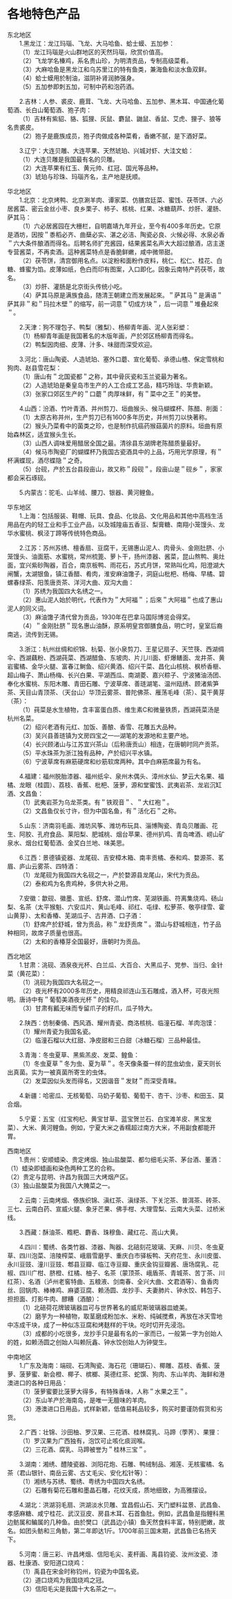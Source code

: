 # 各地特色产品  

东北地区  
&emsp;&emsp;1.黑龙江：龙江玛瑙、飞龙、大马哈鱼、蛤士蟆、五加参：  
&emsp;&emsp;（1）龙江玛瑙是火山群地区的天然玛瑙，欣赏价值高。  
&emsp;&emsp;（2）飞龙学名榛鸡，系名贵山珍，为明清贡品，专制高级菜肴。  
&emsp;&emsp;（3）大麻哈鱼是黑龙江和乌苏里江的特有鱼类，兼海鱼和淡水鱼双鲜。  
&emsp;&emsp;（4）蛤士蟆用於制油，滋阴补肾润肺强身。  
&emsp;&emsp;（5）五加参即刺五加，可制中药和泡药酒。  

&emsp;&emsp;2.吉林：人参、裘皮、鹿茸、飞龙、大马哈鱼、五加参、黑木耳、中国通化葡萄酒、长白山葡萄酒、狍子肉：  
&emsp;&emsp;（1）吉林有紫貂、貉、狐狸、灰鼠、麝鼠、鼬鼠、香鼠、艾虎、狸子、狼等名贵裘皮。  
&emsp;&emsp;（2）狍子是鹿族成员，狍子肉做成各种菜肴，香嫩不腻，是下酒好菜。  

&emsp;&emsp;3.辽宁：大连贝雕、大连苹果、天然琥珀、兴城对虾、大洼文蛤：  
&emsp;&emsp;（1）大连贝雕是我国最有名的贝雕。  
&emsp;&emsp;（2）大连苹果有红玉、黄元帅、红冠、国光等品种。  
&emsp;&emsp;（3）琥珀与珍珠、玛瑙齐名，主产地是抚顺。  

华北地区  
&emsp;&emsp;1.北京：北京烤鸭、北京涮羊肉、谭家菜、仿膳宫廷菜、蜜饯、茯苓饼、六必居酱菜、密云金丝小枣、良乡栗子、柿子、核桃、红果、冰糖葫芦、炒肝、灌肠、萨其马：  
&emsp;&emsp;（1）六必居酱园在大栅栏，自明嘉靖九年开业，至今有400多年历史。它原是酒坊，因按＂黍稻必齐、曲蘖必实、湛之必洁、陶瓷必良、火候必得、水泉必香＂六大条件酿酒而得名。后聘名师扩充酱园，结果酱菜名声大大超过酿酒，店主遂专营酱菜，不再卖酒。這种酱菜特点是香脆鲜嫩，咸中微带甜。  
&emsp;&emsp;（2）茯苓饼，清宫御用名点。以淀粉和面粉作皮料，桃仁、松仁、桂花、白糖、蜂蜜为馅。皮薄如纸，色白而印有图案，入口即化。因象云南特产药茯苓，故名。  
&emsp;&emsp;（3）炒肝、灌肠是北京街头传统小吃。  
&emsp;&emsp;（4）萨其马原是满族食品，随清王朝建立而发展起來。＂萨其马＂是满语＂萨其非＂和＂玛拉木壁＂的缩写，前一词意＂切成方块＂，后一词意＂堆叠起來＂。  

&emsp;&emsp;2.天津：狗不理包子、鸭梨（雅梨）、杨柳青年画、泥人张彩塑：  
&emsp;&emsp;（1）杨柳青年画是我国著名的木版年画，产於郊区杨柳青而得名。  
&emsp;&emsp;（2）鸭梨因肉细、皮薄、汁多、味甜而深受欢迎。  

&emsp;&emsp;3.河北：唐山陶瓷、人造琥珀、塞外口蘑、宣化葡萄、承德山楂、保定雪桃和狗肉、赵县雪花梨：  
&emsp;&emsp;（1）唐山有＂北国瓷都＂之称，其中骨灰瓷和玉兰瓷最为著名。  
&emsp;&emsp;（2）人造琥珀是秦皇岛市生产的人工合成工艺品，精巧玲珑、华贵新颖。  
&emsp;&emsp;（3）张家口郊区生产的＂口蘑＂肉厚味鲜，有＂菜中之王＂的美誉。  

&emsp;&emsp;4.山西：汾酒、竹叶青酒、并州剪刀、垣曲猴头、候马蝴蝶杯、陈醋、削面：  
&emsp;&emsp;（1）太原古称并州，生产剪刀已有1600多年历史，并州剪刀以快著称。  
&emsp;&emsp;（2）猴头乃菜肴中的菌类之珍，也是制作抗癌药猴菇菌片的原料。垣曲有原始森林区，适宜猴头生长。  
&emsp;&emsp;（3）山西人调味爱用醋居全国之最。清徐县东湖牌老陈醋质量最好。  
&emsp;&emsp;（4）候马市陶瓷厂的蝴蝶杯乃我国古瓷酒具中的上品，巧用光学原理，有＂杯满蝶现，酒尽蝶隐＂之奇。  
&emsp;&emsp;（5）台砚，产於五台县段亩山，故又称＂段砚＂。段亩山是＂砚乡＂，家家都会采石琢砚。  

&emsp;&emsp;5.内蒙古：驼毛、山羊绒、腰刀、银器、黄河鲤鱼。  

华东地区  
&emsp;&emsp;1.上海：包括服装、鞋帽、玩具、食品、化妆品、文化用品和其他中高档生活用品在内的轻工业和手工业产品，以及城隍庙五香豆、梨膏糖、南翔小笼馒头、龙华水蜜桃、枫泾丁蹄等传统特色商品。  

&emsp;&emsp;2.江苏：苏州苏绣、檀香扇、豆腐干，无锡惠山泥人、肉骨头、金刚肚脐、小笼馒头、油面筋、水蜜桃，常州梳篦、萝卜干，扬州漆器、酱菜，昆山熬鸭、奥灶面，宜兴紫砂陶器，百合，南京板鸭、雨花石，苏式月饼，常熟叫化鸡，阳澄湖大闸蟹，太湖银鱼，镇江香醋、肴肉，淮安麻油馓子，洞庭山枇杷、杨梅、早橘、碧螺春绿茶、阳羡唐贡茶、洋河大曲、双沟大曲：  
&emsp;&emsp;（1）苏绣为我国四大名绣之一。  
&emsp;&emsp;（2）惠山泥人始於明代，代表作为＂大阿福＂；后來＂大阿福＂也成了惠山泥人的同义词。  
&emsp;&emsp;（3）麻油馓子清代曾为贡品，1930年在巴拿马国际博览会得奖。  
&emsp;&emsp;（4）＂金刚肚脐＂现名惠山油酥，原系明皇宫御膳食品，明亡时，皇室后裔南逃，流传到无锡。  

&emsp;&emsp;3.浙江：杭州丝绸和织锦、杭菊、张小泉剪刀、王星记扇子、天竺筷、西湖绸伞、西湖藕粉、西湖莼菜、西湖醋鱼、东坡肉、片儿川面、虾爆鳝面、龙井茶、黄岩蜜橘、金华火腿、富春江鲥鱼、绍兴黄酒、绍兴干菜、昌化山核桃、枫桥香榧、超山梅子、萧山杨梅、长兴白果、平湖西瓜、南湖菱、嘉兴粽子、宁波猪油汤团、奉化水蜜桃、东阳木雕、青田石雕、宁波草席、善琏湖笔、温州瓯绣、顾渚紫笋茶、天目山青顶茶、（天台山）华顶云雾茶、普陀佛茶、雁荡毛峰（茶）、莫干黄芽（茶）：  
&emsp;&emsp;（1）莼菜是水生植物，含丰富蛋白质、维生素C和微量铁质，西湖莼菜汤是杭州名菜。  
&emsp;&emsp;（2）绍兴老酒有元红、加饭、善酿、香雪、花雕五大品种。  
&emsp;&emsp;（3）吴兴县善琏镇为文房四宝之一—湖笔的发源地和主要产地。  
&emsp;&emsp;（4）长兴顾渚山与江苏宜兴茶山（后称唐贡山）相连，在唐朝时同产贡茶。  
&emsp;&emsp;（5）平水珠茶为浙江独有品种，产於绍兴平水镇。  
&emsp;&emsp;（6）宁波草席有麻筋硬席和纱筋软席两种。其中白麻筋席最为有名。  

&emsp;&emsp;4.福建：福州脱胎漆器、福州纸伞、泉州木偶头、漳州水仙、梦云大名果、福橘、龙眼（桂圆）、荔枝、香蕉、枇杷、菠萝，源和堂蜜饯、武夷岩茶、龙岩沉缸酒、文昌鱼：  
&emsp;&emsp;（1）武夷岩茶为乌龙茶类。有＂铁观音＂、＂大红袍＂。  
&emsp;&emsp;（2）文昌鱼仅长寸许，但为中国名鱼，有＂活化石＂之称。  

&emsp;&emsp;5.山东：济南羽毛画、潍坊风筝、潍坊布玩具、淄博陶瓷、青岛贝雕画、花生、阿胶、孔府食品、莱阳梨、肥城桃、烟台苹果、德州扒鸡、青岛啤酒、崂山矿泉水、烟台红葡萄酒、金奖白兰地、味美思。  

&emsp;&emsp;6.江西：景德镇瓷器、龙尾砚、吉安樟木箱、南丰贡橘、泰和鸡、婺源茶、茗眉、庐山云雾茶、四特酒：  
&emsp;&emsp;（1）龙尾砚为我国四大名砚之一，产於婺源县龙尾山，宋代为贡品。  
&emsp;&emsp;（2）泰和鸡为名贵鸡种，多供大补之用。  

&emsp;&emsp;7.安徽：歙砚、徽墨、宣纸、舒席、潜山竹席、芜湖铁画、符离集烧鸡、砀山梨、名茶（太平猴魁、六安瓜片、黄山毛峰、祁红、屯绿、松萝茶、敬亭绿雪、霍山黄芽）、太和香椿、芜湖瓜子、古井酒、口子酒：  
&emsp;&emsp;（1）舒席产於舒城，曾为贡品，称＂龙舒贡席＂。潜山与舒城相连，竹子品种相同，故席子质量也很高。  
&emsp;&emsp;（2）太和的香椿芽全国最好，唐朝时为贡品。  

西北地区  
&emsp;&emsp;1.甘肃：洮砚、酒泉夜光杯、白兰瓜、大百合、大黑瓜子、党参、当归、金针菜（黄花菜）：  
&emsp;&emsp;（1）洮砚为我国四大名砚之一。  
&emsp;&emsp;（2）夜光杯有2000多年历史，用精良祁连山玉石雕成，酒入杯，可夜光照明。唐诗中有＂葡萄美酒夜光杯＂的佳句。  
&emsp;&emsp;（3）甘肃有瓤无味而专留爪子的籽爪，瓜子特大。  

&emsp;&emsp;2.陕西：仿制秦俑、西风酒、耀州青瓷、商洛核桃、临潼石榴、羊肉泡馍：  
&emsp;&emsp;（1）耀州青瓷为我国名瓷。  
&emsp;&emsp;（2）临潼石榴以大红甜、净皮甜和三白甜（冰糖石榴）三品种最佳。  

&emsp;&emsp;3.青海：冬虫夏草、黑紫羔皮、发菜、鳇鱼：  
&emsp;&emsp;（1）冬虫夏草＂冬为虫、夏为草＂。冬天像条蚕一样的昆虫幼虫，夏天则长出真菌。实为一被真菌所寄生的虫体。  
&emsp;&emsp;（2）发菜因似头发而得名，又因谐音＂发财＂而深受青睐。  

&emsp;&emsp;4.新疆：哈密瓜、无核葡萄、马奶子葡萄、葡萄干、杏干、沙枣、和田玉、莫合烟。  

&emsp;&emsp;5.宁夏：五宝（红宝枸杞、黄宝甘草、蓝宝贺兰石、白宝滩羊皮、黑宝发菜）、大米、黄河鲤鱼。例如，宁夏大米之香糯超过南方大米，不用副食都能开胃。  

西南地区  
&emsp;&emsp;1.贵州：安顺蜡染、贵定烤烟、独山盐酸菜、都匀细毛尖茶、茅台酒、董酒：  
（1）蜡染即蜡画和染色两种工艺的合称。  
（2）贵定与昆明、许昌为我国三大烤烟产区。  
（3）独山盐酸菜为我国八大腌菜之一。  

&emsp;&emsp;2.云南：云南烤烟、傣族织锦、滇红茶、滇绿茶、下关沱茶、普洱茶、砖茶、三七、云南白药、宣威火腿、象牙芒果、佛手柑、大理雪梨、云南大头菜、过桥米线。  

&emsp;&emsp;3.西藏：酥油茶、糌粑、麝香、珠穆鱼、藏红花、高山大黄。  

&emsp;&emsp;4.四川：蜀绣、各类竹器、漆器、陶器、北碚刻花玻璃、天麻、川贝、冬虫夏草、四川泡菜、涪陵榨菜、峨眉雪磨芋、重庆白市驿板鸭、天府花生、永川皮蛋、永川豆豉、潼川豆豉、郫县豆瓣、临江寺豆瓣、重庆金钩豆瓣酱、唐场腐乳、花椒、四川广柑、脐橙、红橘、柚子、名茶（蒙顶茶、峨盾茶、青城茶、苦丁茶、川红茶）、名酒（泸州老窖特曲、五粮液、剑南春、全兴大曲、文君酒等）、鱼香肉丝、回锅肉、棒棒鸡、麻婆豆腐、赖汤圆、龙抄手、夫妻肺片、钟水饺、韩包子、担担面、灯影牛肉、醪糟（酒酿）：  
&emsp;&emsp;（1）北碚荷花牌玻璃器皿可与世界著名的威尼斯玻璃器皿媲美。  
&emsp;&emsp;（2）磨芋为一种植物，取茎磨成粉加水、米粉、纯碱搅煮，再放在冰天雪地中冻成干块，成了一种似冻豆腐和烤麸样的干块。吃时切开先浸泡。  
&emsp;&emsp;（3）成都的小吃很多，龙抄手只是最有名的一家而已，一般第一字为创始人的姓，如赖汤圆之创始人叫赖阮鑫、钟水饺创始人为钟燮生。  

中南地区  
&emsp;&emsp;1.广东及海南：端砚、石湾陶瓷、海石花（珊瑚石）、椰雕、荔枝、香蕉、菠萝、菠萝蜜、新会橙、椰子、槟榔、英德红茶、蛇馔、狗肉、东山羊肉、海鲜和港澳进口的各种日用品：  
&emsp;&emsp;（1）菠萝蜜要比菠萝大得多，有特殊香味，人称＂水果之王＂。  
&emsp;&emsp;（2）东山羊产於海南岛，是唯一无膻味的羊肉。  
&emsp;&emsp;（3）港澳进口日用品，式样新颖，低值易耗品较多，购买时要谨防假货和劣货。  

&emsp;&emsp;2.广西：壮锦、沙田柚、罗汉果、三花酒、桂林腐乳、马蹄（荸荠）、果狸：  
&emsp;&emsp;（1）罗汉果为广西独有，泡饮可止咳化痰润喉。  
&emsp;&emsp;（2）三花酒、腐乳、马蹄被誉为＂桂林三宝＂。  

&emsp;&emsp;3.湖南：湘绣、醴陵瓷器、浏阳花炮、石雕、鸭绒制品、湘莲、无核蜜橘、名茶（君山银针、南岳云雾、古丈毛尖、安化松针等）：  
&emsp;&emsp;（1）湘绣与苏绣、蜀绣、粤绣为中国四大名绣。  
&emsp;&emsp;（2）石雕有菊花石雕和墨晶石雕，花纹天成，质地细致，为高雅摆设。  

&emsp;&emsp;4.湖北：洪湖羽毛扇、洪湖淡水贝雕、宜昌假山石、天门塑料盆景、武昌鱼、孝感麻糖、咸宁桂花、武汉豆皮、房县木耳、石首鱼肚。例如，武昌鱼是指鲤科黑边鲂属和鳊属的几种鱼。由於樊口（武昌边小镇）鱼天然食料丰富，特别肥嫩，故名。如团头鲂和三角鲂，第二年即达1斤。1700年前三国末期，武昌鱼已名扬天下。  

&emsp;&emsp;5.河南：唐三彩、许昌烤烟、信阳毛尖、麦杆画、禹县钧瓷、汝州汝瓷、漆器、杜康酒、安阳道口烧鸡：  
&emsp;&emsp;（1）禹县在宋金时称钧州，钧瓷为中国名瓷。  
&emsp;&emsp;（2）道口烧鸡为我国烧鸡之冠。  
&emsp;&emsp;（3）信阳毛尖是我国十大名茶之一。  
